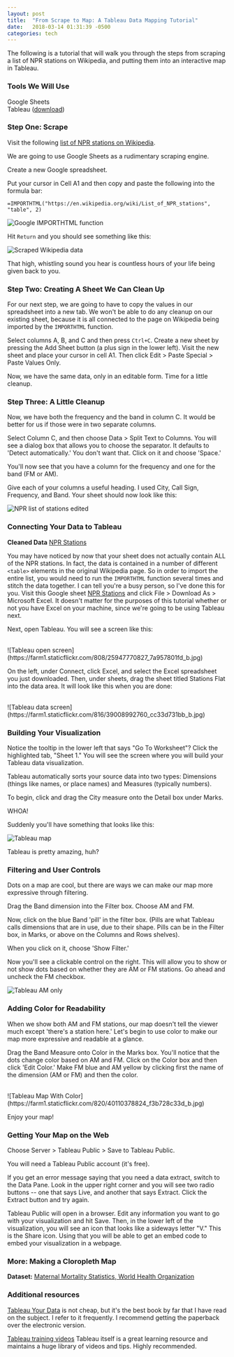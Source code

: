 ```yaml
---
layout: post
title:  "From Scrape to Map: A Tableau Data Mapping Tutorial"
date:   2018-03-14 01:31:39 -0500
categories: tech
---
```


The following is a tutorial that will walk you through the steps from scraping a list of NPR stations on Wikipedia, and putting them into an interactive map in Tableau.

### Tools We Will Use

Google Sheets<br>
Tableau ([download](https://www.tableau.com/trial/download-tableau?utm_campaign_id=2017049&utm_campaign=Prospecting-CORE-ALL-ALL-ALL-ALL&utm_medium=Paid+Search&utm_source=Google+Search&utm_language=EN&utm_country=USCA&kw=tableau%20download&adgroup=CTX-Brand-Download-E&adused=216190377076&matchtype=e&placement=&gclid=EAIaIQobChMI8uOavtjt2QIVHZ7ACh3qBwoYEAAYASAAEgIUc_D_BwE&gclsrc=aw.ds&dclid=CObMub_Y7dkCFcZCDAod3XwOjA))

### Step One: Scrape

Visit the following [list of NPR stations on Wikipedia](https://en.wikipedia.org/wiki/List_of_NPR_stations).

We are going to use Google Sheets as a rudimentary scraping engine.

Create a new Google spreadsheet.

Put your cursor in Cell A1 and then copy and paste the following into the formula bar:

`=IMPORTHTML("https://en.wikipedia.org/wiki/List_of_NPR_stations", "table", 2)`

![Google IMPORTHTML function](https://farm1.staticflickr.com/794/26949055268_05d253c86f_b.jpg)<br>

Hit `Return` and you should see something like this:<br>

![Scraped Wikipedia data](https://farm1.staticflickr.com/783/40777051602_313c7f3b1c_b.jpg)<br>

That high, whistling sound you hear is countless hours of your life being given back to you.

### Step Two: Creating A Sheet We Can Clean Up

For our next step, we are going to have to copy the values in our spreadsheet into a new tab. We won't be able to do any cleanup on our existing sheet, because it is all connected to the page on Wikipedia being imported by the `IMPORTHTML` function.

Select columns A, B, and C and then press `Ctrl+C`. Create a new sheet by pressing the Add Sheet button (a plus sign in the lower left). Visit the new sheet and place your cursor in cell A1. Then click Edit > Paste Special > Paste Values Only.

Now, we have the same data, only in an editable form. Time for a little cleanup.

### Step Three: A Little Cleanup

Now, we have both the frequency and the band in column C. It would be better for us if those were in two separate columns.

Select Column C, and then choose Data > Split Text to Columns. You will see a dialog box that allows you to choose the separator. It defaults to 'Detect automatically.' You don't want that. Click on it and choose 'Space.'

You'll now see that you have a column for the frequency and one for the band (FM or AM).

Give each of your columns a useful heading. I used City, Call Sign, Frequency, and Band.  Your sheet should now look like this:

![NPR list of stations edited](https://farm1.staticflickr.com/808/26949248988_48d2b1eb4d_b.jpg)

### Connecting Your Data to Tableau

**Cleaned Data** [NPR Stations](https://docs.google.com/spreadsheets/d/1DTNzRyNzsJGOh6TVugO3E00YmMKhZsSHWeNc9ahubvE/edit?usp=sharing)

You may have noticed by now that your sheet does not actually contain ALL of the NPR stations. In fact, the data is contained in a number of different `<table>` elements in the original Wikipedia page. So in order to import the entire list, you would need to run the `IMPORTHTML` function several times and stitch the data together. I can tell you're a busy person, so I've done this for you.  Visit this Google sheet [NPR Stations](https://docs.google.com/spreadsheets/d/1DTNzRyNzsJGOh6TVugO3E00YmMKhZsSHWeNc9ahubvE/edit?usp=sharing) and click File > Download As > Microsoft Excel. It doesn't matter for the purposes of this tutorial whether or not you have Excel on your machine, since we're going to be using Tableau next.

Next, open Tableau.  You will see a screen like this:

<br>
![Tableau open screen](https://farm1.staticflickr.com/808/25947770827_7a957801fd_b.jpg)
<br>

On the left, under Connect, click Excel, and select the Excel spreadsheet you just downloaded. Then, under sheets, drag the sheet titled Stations Flat
into the data area. It will look like this when you are done:

<br>
![Tableau data screen](https://farm1.staticflickr.com/816/39008992760_cc33d731bb_b.jpg)

### Building Your Visualization

Notice the tooltip in the lower left that says "Go To Worksheet"? Click the highlighted tab, "Sheet 1." You will see the screen where you will build your Tableau data visualization.

Tableau automatically sorts your source data into two types: Dimensions (things like names, or place names) and Measures (typically numbers).

To begin, click and drag the City measure onto the Detail box under Marks.

WHOA!

Suddenly you'll have something that looks like this:<br>

![Tableau map](https://farm5.staticflickr.com/4771/39009172240_c457252692_b.jpg)<br>

Tableau is pretty amazing, huh?

### Filtering and User Controls

Dots on a map are cool, but there are ways we can make our map more expressive through filtering.

Drag the Band dimension into the Filter box. Choose AM and FM.

Now, click on the blue Band 'pill' in the filter box. (Pills are what Tableau calls dimensions that are in use, due to their shape. Pills can be in the Filter box, in Marks, or above on the Columns and Rows shelves).

When you click on it, choose 'Show Filter.'

Now you'll see a clickable control on the right. This will allow you to show or not show dots based on whether they are AM or FM stations. Go ahead and uncheck the FM checkbox.

![Tableau AM only](https://farm5.staticflickr.com/4784/26949605088_dcf9c06fce_b.jpg)

### Adding Color for Readability

When we show both AM and FM stations, our map doesn't tell the viewer much except 'there's a station here.' Let's begin to use color to make our map more expressive and readable at a glance.

Drag the Band Measure onto Color in the Marks box.  You'll notice that the dots change color based on AM and FM.  Click on the Color box and then click 'Edit Color.' Make FM blue and AM yellow by clicking first the name of the dimension (AM or FM) and then the color.

<br>
![Tableau Map With Color](https://farm1.staticflickr.com/820/40110378824_f3b728c33d_b.jpg)
<br>

Enjoy your map!

### Getting Your Map on the Web

Choose Server > Tableau Public > Save to Tableau Public.

You will need a Tableau Public account (it's free).

If you get an error message saying that you need a data extract, switch to the Data Pane. Look in the upper right corner and you will see two radio buttons -- one that says Live, and another that says Extract. Click the Extract button and try again.

Tableau Public will open in a browser. Edit any information you want to go with your visualization and hit Save. Then, in the lower left of the visualization, you will see an icon that looks like a sideways letter "V." This is the Share icon. Using that you will be able to get an embed code to embed your visualization in a webpage. 

### More: Making a Cloropleth Map

**Dataset:** [Maternal Mortality Statistics, World Health Organization](https://github.com/lisawilliams/d3-exercises/blob/master/cloropleth-map-data.xls)

### Additional resources

[Tableau Your Data](https://www.amazon.com/gp/product/1119001196/ref=as_li_tl?ie=UTF8&camp=1789&creative=9325&creativeASIN=1119001196&linkCode=as2&tag=lisawilliam0a-20&linkId=bb0a42f78af85e3ebebedb74c27e8226) is not cheap, but it's the best book by far that I have read on the subject. I refer to it frequently. I recommend getting the paperback over the electronic version.

[Tableau training videos](https://www.tableau.com/learn/training) Tableau itself is a great learning resource and maintains a huge library of videos and tips. Highly recommended.
